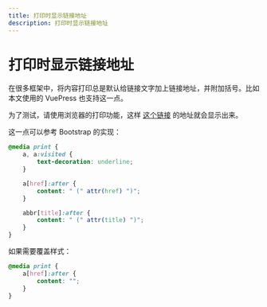 ```yaml
---
title: 打印时显示链接地址
description: 打印时显示链接地址
---
```


# 打印时显示链接地址

在很多框架中，将内容打印总是默认给链接文字加上链接地址，并附加括号。比如本文使用的 VuePress 也支持这一点。

为了测试，请使用浏览器的打印功能，这样 [这个链接](https://blog.alexsun.top/) 的地址就会显示出来。

这一点可以参考 Bootstrap 的实现：

```css
@media print {
    a, a:visited {
        text-decoration: underline;
    }

    a[href]:after {
        content: " (" attr(href) ")";
    }

    abbr[title]:after {
        content: " (" attr(title) ")";
    }
}
```

如果需要覆盖样式：

```css
@media print {
    a[href]:after {
        content: "";
    }
}
```

